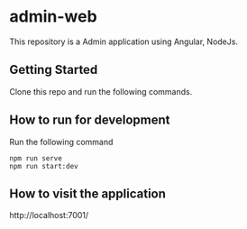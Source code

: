 # admin-web
This repository is a Admin application using Angular, NodeJs.

## Getting Started
Clone this repo and run the following commands.

## How to run for development
Run the following command
```
npm run serve
npm run start:dev
```
## How to visit the application
http://localhost:7001/


